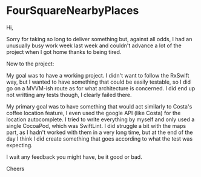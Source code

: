 # FourSquareNearbyPlaces

Hi,

Sorry for taking so long to deliver something but, against all odds, I had an unusually busy work week last week and couldn't advance a lot of the project when I got home thanks to being tired.

Now to the project:

My goal was to have a working project. 
I didn't want to follow the RxSwift way, but I wanted to have something that could be easily testable, so I did go on a MVVM-ish route as for what architecture is concerned. 
I did end up not writting any tests though, I clearly failed there.

My primary goal was to have something that would act similarly to Costa's coffee location feature, I even used the google API (like Costa) for the location autocomplete.
I tried to write everything by myself and only used a single CocoaPod, which was SwiftLint. 
I did struggle a bit with the maps part, as I hadn't worked with them in a very long time, but at the end of the day I think I did create something that goes according to what the test was expecting.

I wait any feedback you might have, be it good or bad.

Cheers
